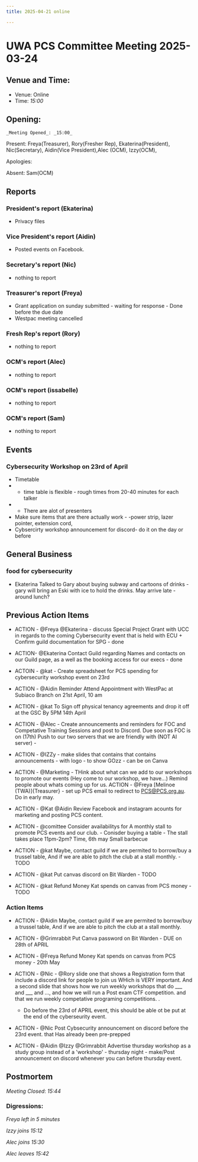 ```yaml
---
title: 2025-04-21 online

---
```

# UWA PCS Committee Meeting 2025-03-24

## Venue and Time:
- Venue: Online
- Time: _15:00_



## Opening:

    _Meeting Opened_: _15:00_

Present: Freya(Treasurer), Rory(Fresher Rep), Ekaterina(President), Nic(Secretary), Aidin(Vice President),Alec (OCM), Izzy(OCM),

Apologies:

Absent:  Sam(OCM)

## Reports

### President's report (Ekaterina)
- Privacy files


### Vice President's report (Aidin)
- Posted events on Facebook.

### Secretary's report (Nic)
- nothing to report

### Treasurer's report (Freya)
- Grant application on sunday submitted  - waiting for response - Done before the due date
- Westpac meeting cancelled 


### Fresh Rep's report (Rory)
- nothing to report

### OCM's report (Alec)
- nothing to report

### OCM's report (issabelle)
- nothing to report

### OCM's report (Sam)
- nothing to report


## Events
### Cybersecurity Workshop on 23rd of April
- Timetable
- -  time table is flexible - rough times from 20-40 minutes for each talker
- -  There are alot of presenters
- Make sure items that are there actually work - -power strip, lazer pointer, extension cord, 
- Cybsercirty workshop announcement for discord- do it on the day or before 

 


## General Business

### food for cybersecurity 
- Ekaterina Talked to Gary about buying subway  and cartoons of drinks - gary will bring an Eski with ice to hold the drinks. May arrive late - around lunch?

## Previous Action Items
- ACTION - @Freya @Ekaterina - discuss Special Project Grant with UCC in regards to the coming Cybersecurity event that is held with ECU + Confirm guild documentation for SPG - done

- ACTION- @Ekaterina Contact Guild regarding Names and contacts on our Guild page, as a well as the booking access for our execs - done

- ACTOIN - @kat - Create spreadsheet for PCS spending for cybersecurity workshop event on 23rd 

- ACTION - @Aidin Reminder Attend Appointment with WestPac at Subiaco Branch on 21st April, 10 am

- ACTION - @kat To Sign off physical tenancy agreements and drop it off at the GSC By 5PM 14th April

- ACTION - @Alec - Create announcements and reminders for FOC and Competative Training Sessions and post to Discord. Due soon as FOC is on (17th) Push to our two servers that we are friendly with (NOT AI server) -

- ACTION - @IZZy - make slides that contains that contains announcements - with logo - to show GOzz - can be on Canva

- ACTION - @Marketing - THink about what can we add to our workshops to promote our events (Hey come to our workshop, we have...) Remind people about whats coming up for us. ACTION - @Freya [Melinoe (TWA)]{Treasurer} - set up PCS email to redirect to PCS@PCS.org.au. Do in early may.

- ACTION - @Kat @Aidin Review Facebook and instagram acounts for marketing and posting PCS content.

- ACTION - @comittee Consider availabilitys for A monthly stall to promote PCS events and our club. - Conisder buying a table - The stall takes place 11pm-2pm? Time, 6th may Small barbecue

- ACTION - @kat Maybe, contact guild if we are permited to borrow/buy a trussel table, And if we are able to pitch the club at a stall monthly. - TODO

- ACTION - @kat Put canvas discord on Bit Warden - TODO


- ACTION - @kat Refund Money Kat spends on canvas from PCS money - TODO



### Action Items
- ACTION - @Aidin Maybe, contact guild if we are permited to borrow/buy a trussel table, And if we are able to pitch the club at a stall monthly.

- ACTION - @Grimrabbit Put Canva password on Bit Warden  - DUE on 28th of APRIL

- ACTION - @Freya Refund Money Kat spends on canvas from PCS money - 20th May

- ACTION - @Nic - @Rory slide one that shows a Registration form that include a discord link for people to join us WHich is VERY important. And a second slide that shows how we run weekly workshops that do ___ and ___ and ..., and how we will run a Post exam CTF competition.  and that we run weekly competative programing competitions. . 
  - Do before the 23rd of APRIL event, this should be able ot be put at the end of the cyberseurity event.

- ACTION - @Nic Post Cybsecurity announcement on discord before the 23rd event. that Has already been pre-prepped

- ACTION -  @Aidin @Izzy @Grimrabbit Advertise thursday workshop as a study group instead of a 'workshop' - thursday night - make/Post announcement on discord whenever you can before thursday event.

## Postmortem
_Meeting Closed_: _15:44_

### Digressions:

_Freya left in 5 minutes_

_Izzy joins 15:12_

_Alec joins 15:30_

_Alec leaves 15:42_
